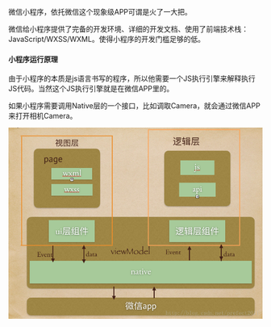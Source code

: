 微信小程序，依托微信这个现象级APP可谓是火了一大把。

微信给小程序提供了完备的开发环境、详细的开发文档、使用了前端技术栈：JavaScript/WXSS/WXML。使得小程序的开发门槛足够的低。

#### 小程序运行原理

由于小程序的本质是js语言书写的程序，所以他需要一个JS执行引擎来解释执行JS代码。当然这个JS执行引擎就是在微信APP里的。

如果小程序需要调用Native层的一个接口，比如调取Camera，就会通过微信APP来打开相机Camera。

![](..\新技术\wxapp.png)